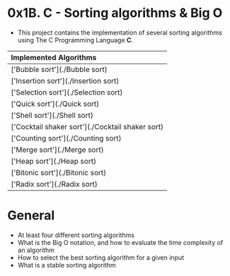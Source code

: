 # 0x1B. C - Sorting algorithms & Big O

* This project contains the implementation of several sorting algorithms using The C Programming Language __C__.

| Implemented Algorithms |
|:-|
|['Bubble sort'](./Bubble sort) |  repeatedly compare and swap adjacent elements until the list is sorted. |
|['Insertion sort'](./Insertion sort) |  build sorted list by inserting elements in correct position. |
|['Selection sort'](./Selection sort) |   iteratively find and swap the smallest element to its correct position. |
|['Quick sort'](./Quick sort) |  recursively partition and sort elements. |
|['Shell sort'](./Shell sort) |  repeatedly sort subsets of elements using diminishing increment gaps.|
|['Cocktail shaker sort'](./Cocktail shaker sort) |  repeatedly sort elements in both directions, like a shaking motion. |
|['Counting sort'](./Counting sort) |  categorize and arrange elements based on their count. |
|['Merge sort'](./Merge sort) |  divide and conquer by recursively merging sorted subarrays. |
|['Heap sort'](./Heap sort) |  create a binary heap and repeatedly extract the maximum element to sort the array. |
|['Bitonic sort'](./Bitonic sort) |  recursively divide the array into bitonic sequences and then compare and swap elements to create a sorted sequence. |
|['Radix sort'](./Radix sort) |  sort elements based on individual digits or characters, starting from the least significant position and moving towards the most significant position. |

# General
* At least four different sorting algorithms
* What is the Big O notation, and how to evaluate the time complexity of an algorithm
* How to select the best sorting algorithm for a given input
* What is a stable sorting algorithm
